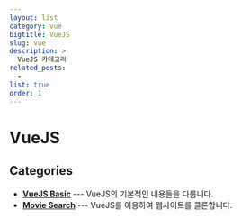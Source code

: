 ```yaml
---
layout: list
category: vue
bigtitle: VueJS
slug: vue
description: >
  VueJS 카테고리
related_posts:
  -
list: true
order: 1
---
```


# VueJS

## Categories

- [**VueJS Basic**](/vue-basic/) --- VueJS의 기본적인 내용들을 다룹니다.
- [**Movie Search**](/vue-clone/)  --- VueJS를 이용하여 웹사이트를 클론합니다.

[vue-basic]: /vue-basic/
[vue-clone]: /vue-clone/
